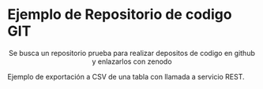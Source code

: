 # Ejemplo de Repositorio de codigo GIT

<p align="center">Se busca un repositorio prueba para realizar depositos de codigo en github y enlazarlos con zenodo</p>

Ejemplo de exportación a CSV de una tabla con llamada a servicio REST.

